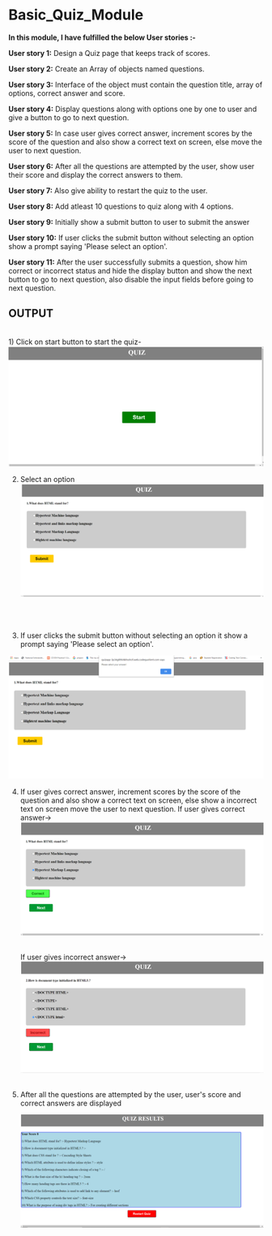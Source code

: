 # Basic_Quiz_Module
<b>In this module, I have fulfilled the below User stories :-</b>

<b> User story 1:</b> Design a Quiz page that keeps track of scores.

<b> User story 2:</b> Create an Array of objects named questions.

<b> User story 3:</b> Interface of the object must contain the question title, array of options, correct answer and score.

<b> User story 4:</b> Display questions along with options one by one to user and give a button to go to next question.

<b> User story 5:</b> In case user gives correct answer, increment scores by the score of the question and also show a correct text on screen, else move the user to next question.

<b> User story 6:</b> After all the questions are attempted by the user, show user their score and display the correct answers to them.

<b> User story 7:</b> Also give ability to restart the quiz to the user.

<b> User story 8:</b> Add atleast 10 questions to quiz along with 4 options.

<b> User story 9:</b> Initially show a submit button to user to submit the answer

<b> User story 10:</b> If user clicks the submit button without selecting an option show a prompt saying 'Please select an option'.

<b> User story 11:</b> After the user successfully submits a question, show him correct or incorrect status and hide the display button and show the next button to go to next question, also disable the input fields before going to next question.

<h2>OUTPUT</h2><br>
 1) Click on start button to start the quiz-
<img src="QuizModule/Screenshot (74).png"> <br>

 2) Select an option
<img src="QuizModule/Screenshot (75).png"> <br><br><br><br>

 3) If user clicks the submit button without selecting an option it show a prompt saying 'Please select an option'.
 <img src="QuizModule/Screenshot (76).png">
 
 4) If user gives correct answer, increment scores by the score of the question and also show a correct text on screen, else  show a incorrect text on screen move the user to       next question.
    If user gives correct answer-><br>
    <img src="QuizModule/Screenshot (77).png"> <br><br>
    
    If user gives incorrect answer-><br>
    <img src="QuizModule/Screenshot (78).png"> <br><br>
    
 5)  After all the questions are attempted by the user, user's score and correct answers are displayed <br>
     
      <img src="QuizModule/Screenshot (79).png"> <br><br>
    
    
    
